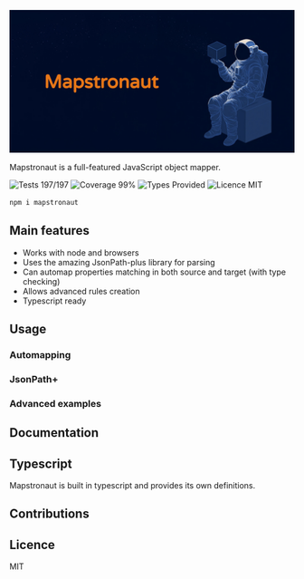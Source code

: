 ![Mapstronaut Banner](./assets/banner.jpg)

Mapstronaut is a full-featured JavaScript object mapper.

![Tests 197/197](https://img.shields.io/badge/tests-197/197-green)
![Coverage 99%](https://img.shields.io/badge/coverage-99%25-green)
![Types Provided](https://img.shields.io/badge/types-provided-blue)
![Licence MIT](https://img.shields.io/badge/licence-MIT-blue)

```bash
npm i mapstronaut
```

## Main features

- Works with node and browsers
- Uses the amazing JsonPath-plus library for parsing
- Can automap properties matching in both source and target (with type checking)
- Allows advanced rules creation
- Typescript ready

## Usage

### Automapping

### JsonPath+

### Advanced examples

## Documentation

## Typescript

Mapstronaut is built in typescript and provides its own definitions.

## Contributions

## Licence

MIT